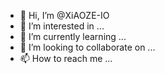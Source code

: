- 👋 Hi, I’m @XiAOZE-IO
- 👀 I’m interested in ...
- 🌱 I’m currently learning ...
- 💞️ I’m looking to collaborate on ...
- 📫 How to reach me ...

<!---
XIAOZE-IO/XIAOZE-IO is a ✨ special ✨ repository because its `README.md` (this file) appears on your GitHub profile.
You can click the Preview link to take a look at your changes.
--->
